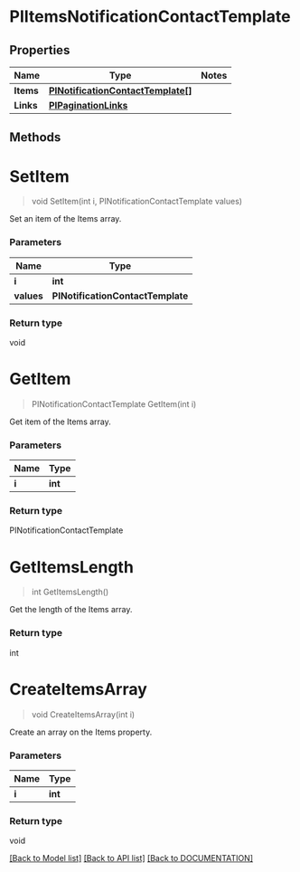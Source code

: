 # PIItemsNotificationContactTemplate

## Properties
Name | Type | Notes
------------ | ------------- | -------------
**Items** | **[**PINotificationContactTemplate[]**](../Model/PINotificationContactTemplate.md)**
**Links** | **[**PIPaginationLinks**](../Model/PIPaginationLinks.md)**

## Methods

# **SetItem**
> void SetItem(int i, PINotificationContactTemplate values)

Set an item of the Items array.

### Parameters

Name | Type
------------- | -------------
 **i** | **int**
 **values** | **PINotificationContactTemplate**

### Return type

void


# **GetItem**
> PINotificationContactTemplate GetItem(int i)

Get item of the Items array.

### Parameters

Name | Type
------------- | -------------
 **i** | **int**

### Return type

PINotificationContactTemplate


# **GetItemsLength**
> int GetItemsLength()

Get the length of the Items array.


### Return type

int


# **CreateItemsArray**
> void CreateItemsArray(int i)

Create an array on the Items property.

### Parameters

Name | Type
------------- | -------------
 **i** | **int**

### Return type

void

[[Back to Model list]](../../DOCUMENTATION.md#documentation-for-models) [[Back to API list]](../../DOCUMENTATION.md#documentation-for-api-endpoints) [[Back to DOCUMENTATION]](../../DOCUMENTATION.md)
